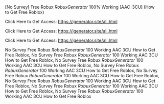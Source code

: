 [No Survey] Free Robux $Robux Generator$ 100% Working [AAC-3CU] (How to Get Free Roblox)

Click Here to Get Access: https://igenerator.site/all.html

Click Here to Get Access: https://igenerator.site/all.html

Click Here to Get Access: https://igenerator.site/all.html

 No Survey Free Robux $Robux Generator$ 100 Working AAC 3CU How to Get Free Roblox, No Survey Free Robux $Robux Generator$ 100 Working AAC 3CU How to Get Free Roblox, No Survey Free Robux $Robux Generator$ 100 Working AAC 3CU How to Get Free Roblox, No Survey Free Robux $Robux Generator$ 100 Working AAC 3CU How to Get Free Roblox, No Survey Free Robux $Robux Generator$ 100 Working AAC 3CU How to Get Free Roblox, No Survey Free Robux $Robux Generator$ 100 Working AAC 3CU How to Get Free Roblox, No Survey Free Robux $Robux Generator$ 100 Working AAC 3CU How to Get Free Roblox, No Survey Free Robux $Robux Generator$ 100 Working AAC 3CU How to Get Free Roblox
